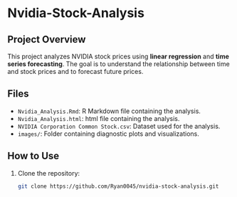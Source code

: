 # Nvidia-Stock-Analysis
## Project Overview
This project analyzes NVIDIA stock prices using **linear regression** and **time series forecasting**. The goal is to understand the relationship between time and stock prices and to forecast future prices.

## Files
- `Nvidia_Analysis.Rmd`: R Markdown file containing the analysis.
-  `Nvidia_Analysis.html`: html file containing the analysis.
- `NVIDIA Corporation Common Stock.csv`: Dataset used for the analysis.
- `images/`: Folder containing diagnostic plots and visualizations.

## How to Use
1. Clone the repository:
   ```bash
   git clone https://github.com/Ryan0045/nvidia-stock-analysis.git
